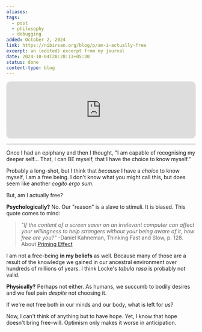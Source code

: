 ```yaml
---
aliases: 
tags:
  - post
  - philosophy
  - debugging
added: October 2, 2024
link: https://nibirsan.org/blog/p/am-i-actually-free
excerpt: an (edited) excerpt from my journal
date: 2024-10-04T20:28:13+05:30
status: done
content-type: blog
---
```

<iframe style="border-radius:12px" src="https://open.spotify.com/embed/episode/4HiMHKgcuwp0IXv91KZJlc?utm_source=generator" width="100%" height="152" frameBorder="0" allowfullscreen="" allow="autoplay; clipboard-write; encrypted-media; fullscreen; picture-in-picture" loading="lazy"></iframe>

---
Once I had an epiphany and then I thought, "I am capable of recognising my deeper self... That, I can BE myself, that I have the choice to know myself."

Probably a long-shot, but I think that *because* I have a *choice* to know myself, I am a free being. I don't know what you might call this, but does seem like another *cogito ergo sum*.

But, am I actually free? 

**Psychologically?** No. Our "reason" is a slave to stimuli. It is biased. This quote comes to mind:

>*"If the content of a screen saver on an irrelevant computer can affect your willingness to help strangers without your being aware of it, how free are you?"*
>-Daniel Kahneman, Thinking Fast and Slow, p. 128. About [Priming Effect](https://thedecisionlab.com/biases/priming)

I am not a free-being **in my beliefs** as well.
Because many of those are a result of the knowledge we gained in our ancestral environment over hundreds of millions of years. I think Locke's *tabula rasa* is probably not valid. 

**Physically?** Perhaps not either. As humans, we succumb to bodily  desires and we feel pain *despite* not choosing it.

If we're not free both in our minds and our body, what is left for *us*?

Now, I can't think of anything but to have hope. Yet, I know that hope doesn't bring free-will. Optimism only makes it worse in anticipation.
